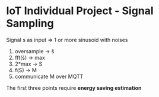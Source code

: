 # IoT Individual Project - Signal Sampling
Signal s as input => 1 or more sinusoid with noises

1) oversample -> š
2) fft(š) -> max
3) 2*max -> S
4) f(S) -> M
5) communicate M over MQTT

  The first three points require <b>energy saving estimation</b>
